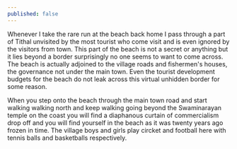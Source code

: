 ```yaml
---
published: false
---
```

Whenever I take the rare run at the beach back home I pass through a part of Tithal unvisited by the most tourist who come visit and is even ignored by the visitors from town. This part of the beach is not a secret or anything but it lies beyond a border surprisingly no one seems to want to come across. The beach is actually adjoined to the village roads and fishermen's houses, the governance not under the main town. Even the tourist development budgets for the beach do not leak across this virtual unhidden border for some reason. 

When you step onto the beach through the main town road and start walking walking north and keep walking going beyond the Swaminarayan temple on the coast you will find a diaphanous curtain of commercialism drop off and you will find yourself in the beach as it was twenty years ago frozen in time. The village boys and girls play circket and football here with tennis balls and basketballs respectively. 
